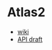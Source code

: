Atlas2
======

* [wiki](https://github.com/0x10cAtlas/atlas2/wiki)
* [API draft](https://github.com/0x10cAtlas/atlas2/wiki/API)
